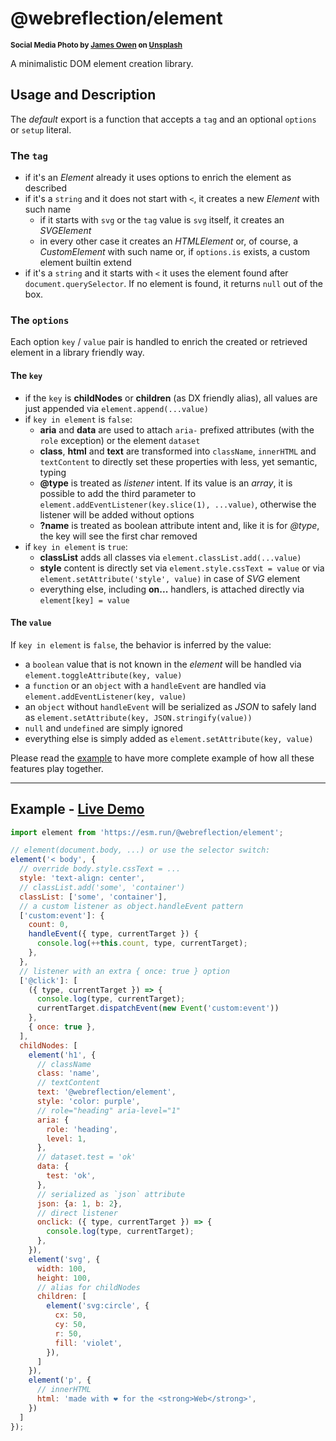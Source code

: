 # @webreflection/element

<sup>**Social Media Photo by [James Owen](https://unsplash.com/@jhjowen) on [Unsplash](https://unsplash.com/)**</sup>


A minimalistic DOM element creation library.

## Usage and Description

The *default* export is a function that accepts a `tag` and an optional `options` or `setup` literal.

### The `tag`

  * if it's an *Element* already it uses options to enrich the element as described
  * if it's a `string` and it does not start with `<`, it creates a new *Element* with such name
    * if it starts with `svg` or the `tag` value is `svg` itself, it creates an *SVGElement*
    * in every other case it creates an *HTMLElement* or, of course, a *CustomElement* with such name or, if `options.is` exists, a custom element builtin extend
  * if it's a `string` and it starts with `<` it uses the element found after `document.querySelector`. If no element is found, it returns `null` out of the box. 

### The `options`

Each option `key` / `value` pair is handled to enrich the created or retrieved element in a library friendly way.


#### The `key`

  * if the `key` is **childNodes** or **children** (as DX friendly alias), all values are just appended via `element.append(...value)`
  * if `key in element` is `false`:
    * **aria** and **data** are used to attach `aria-` prefixed attributes (with the `role` exception) or the element `dataset`
    * **class**, **html** and **text** are transformed into `className`, `innerHTML` and `textContent` to directly set these properties with less, yet semantic, typing
    * **@type** is treated as *listener* intent. If its value is an *array*, it is possible to add the third parameter to `element.addEventListener(key.slice(1), ...value)`, otherwise the listener will be added without options
    * **?name** is treated as boolean attribute intent and, like it is for *@type*, the key will see the first char removed
  * if `key in element` is `true`:
    * **classList** adds all classes via `element.classList.add(...value)`
    * **style** content is directly set via `element.style.cssText = value` or via `element.setAttribute('style', value)` in case of *SVG* element
    * everything else, including **on...** handlers, is attached directly via `element[key] = value`


#### The `value`

If `key in element` is `false`, the behavior is inferred by the value:

  * a `boolean` value that is not known in the *element* will be handled via `element.toggleAttribute(key, value)`
  * a `function` or an `object` with a `handleEvent` are handled via `element.addEventListener(key, value)`
  * an `object` without `handleEvent` will be serialized as *JSON* to safely land as `element.setAttribute(key, JSON.stringify(value))`
  * `null` and `undefined` are simply ignored
  * everything else is simply added as `element.setAttribute(key, value)`

Please read the [example](#example) to have more complete example of how all these features play together.

- - -

## Example - [Live Demo](https://webreflection.github.io/element/)

```js
import element from 'https://esm.run/@webreflection/element';

// element(document.body, ...) or use the selector switch:
element('< body', {
  // override body.style.cssText = ...
  style: 'text-align: center',
  // classList.add('some', 'container')
  classList: ['some', 'container'],
  // a custom listener as object.handleEvent pattern
  ['custom:event']: {
    count: 0,
    handleEvent({ type, currentTarget }) {
      console.log(++this.count, type, currentTarget);
    },
  },
  // listener with an extra { once: true } option
  ['@click']: [
    ({ type, currentTarget }) => {
      console.log(type, currentTarget);
      currentTarget.dispatchEvent(new Event('custom:event'))
    },
    { once: true },
  ],
  childNodes: [
    element('h1', {
      // className
      class: 'name',
      // textContent
      text: '@webreflection/element',
      style: 'color: purple',
      // role="heading" aria-level="1"
      aria: {
        role: 'heading',
        level: 1,
      },
      // dataset.test = 'ok'
      data: {
        test: 'ok',
      },
      // serialized as `json` attribute
      json: {a: 1, b: 2},
      // direct listener
      onclick: ({ type, currentTarget }) => {
        console.log(type, currentTarget);
      },
    }),
    element('svg', {
      width: 100,
      height: 100,
      // alias for childNodes
      children: [
        element('svg:circle', {
          cx: 50,
          cy: 50,
          r: 50,
          fill: 'violet',
        }),
      ]
    }),
    element('p', {
      // innerHTML
      html: 'made with ❤️ for the <strong>Web</strong>',
    })
  ]
});
```
